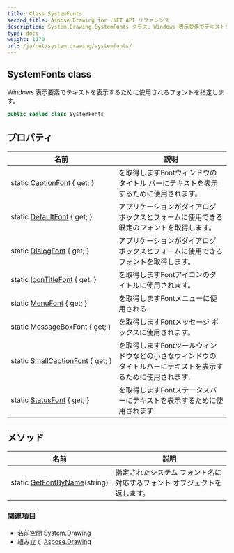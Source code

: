 ```yaml
---
title: Class SystemFonts
second_title: Aspose.Drawing for .NET API リファレンス
description: System.Drawing.SystemFonts クラス. Windows 表示要素でテキストを表示するために使用されるフォントを指定します
type: docs
weight: 1170
url: /ja/net/system.drawing/systemfonts/
---
```

## SystemFonts class

Windows 表示要素でテキストを表示するために使用されるフォントを指定します。

```csharp
public sealed class SystemFonts
```

## プロパティ

| 名前 | 説明 |
| --- | --- |
| static [CaptionFont](../../system.drawing/systemfonts/captionfont/) { get; } | を取得しますFontウィンドウのタイトル バーにテキストを表示するために使用されます。 |
| static [DefaultFont](../../system.drawing/systemfonts/defaultfont/) { get; } | アプリケーションがダイアログ ボックスとフォームに使用できる既定のフォントを取得します。 |
| static [DialogFont](../../system.drawing/systemfonts/dialogfont/) { get; } | アプリケーションがダイアログ ボックスとフォームに使用できるフォントを取得します。 |
| static [IconTitleFont](../../system.drawing/systemfonts/icontitlefont/) { get; } | を取得しますFontアイコンのタイトルに使用されます。 |
| static [MenuFont](../../system.drawing/systemfonts/menufont/) { get; } | を取得しますFontメニューに使用される. |
| static [MessageBoxFont](../../system.drawing/systemfonts/messageboxfont/) { get; } | を取得しますFontメッセージ ボックスに使用されます。 |
| static [SmallCaptionFont](../../system.drawing/systemfonts/smallcaptionfont/) { get; } | を取得しますFontツールウィンドウなどの小さなウィンドウのタイトルバーにテキストを表示するために使用されます. |
| static [StatusFont](../../system.drawing/systemfonts/statusfont/) { get; } | を取得しますFontステータスバーにテキストを表示するために使用されます. |

## メソッド

| 名前 | 説明 |
| --- | --- |
| static [GetFontByName](../../system.drawing/systemfonts/getfontbyname/)(string) | 指定されたシステム フォント名に対応するフォント オブジェクトを返します。 |

### 関連項目

* 名前空間 [System.Drawing](../../system.drawing/)
* 組み立て [Aspose.Drawing](../../)


